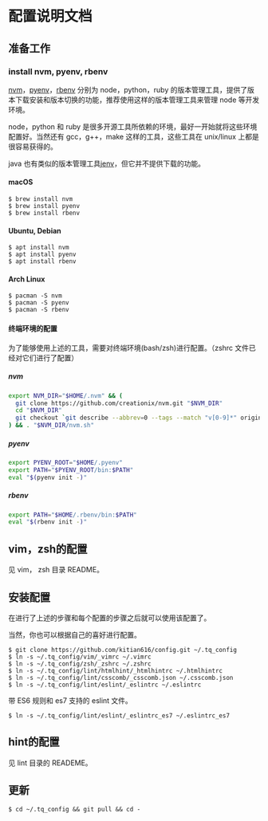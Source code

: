 # 配置说明文档

## 准备工作

### install nvm, pyenv, rbenv

[nvm](https://github.com/creationix/nvm)，[pyenv](https://github.com/yyuu/pyenv)，[rbenv](https://github.com/rbenv/rbenv) 分别为 node，python，ruby 的版本管理工具，提供了版本下载安装和版本切换的功能，推荐使用这样的版本管理工具来管理 node 等开发环境。

node，python 和 ruby 是很多开源工具所依赖的环境，最好一开始就将这些环境配置好。当然还有 gcc，g++，make 这样的工具，这些工具在 unix/linux 上都是很容易获得的。

java 也有类似的版本管理工具[jenv](https://github.com/gcuisinier/jenv)，但它并不提供下载的功能。

#### macOS

```
$ brew install nvm
$ brew install pyenv
$ brew install rbenv
```

#### Ubuntu, Debian

```
$ apt install nvm
$ apt install pyenv
$ apt install rbenv
```

#### Arch Linux

```
$ pacman -S nvm
$ pacman -S pyenv
$ pacman -S rbenv
```

#### 终端环境的配置

为了能够使用上述的工具，需要对终端环境(bash/zsh)进行配置。（zshrc 文件已经对它们进行了配置）

##### nvm

```bash
export NVM_DIR="$HOME/.nvm" && (
  git clone https://github.com/creationix/nvm.git "$NVM_DIR"
  cd "$NVM_DIR"
  git checkout `git describe --abbrev=0 --tags --match "v[0-9]*" origin`
) && . "$NVM_DIR/nvm.sh"
```

##### pyenv

```bash
export PYENV_ROOT="$HOME/.pyenv"
export PATH="$PYENV_ROOT/bin:$PATH"
eval "$(pyenv init -)"
```

##### rbenv

```bash
export PATH="$HOME/.rbenv/bin:$PATH"
eval "$(rbenv init -)"
```

## vim，zsh的配置

见 vim， zsh 目录 README。

## 安装配置

在进行了上述的步骤和每个配置的步骤之后就可以使用该配置了。

当然，你也可以根据自己的喜好进行配置。

```
$ git clone https://github.com/kitian616/config.git ~/.tq_config
$ ln -s ~/.tq_config/vim/_vimrc ~/.vimrc
$ ln -s ~/.tq_config/zsh/_zshrc ~/.zshrc
$ ln -s ~/.tq_config/lint/htmlhint/_htmlhintrc ~/.htmlhintrc
$ ln -s ~/.tq_config/lint/csscomb/_csscomb.json ~/.csscomb.json
$ ln -s ~/.tq_config/lint/eslint/_eslintrc ~/.eslintrc
```

带 ES6 规则和 es7 支持的 eslint 文件。

```
$ ln -s ~/.tq_config/lint/eslint/_eslintrc_es7 ~/.eslintrc_es7
```

## hint的配置

见 lint 目录的 READEME。

## 更新

```
$ cd ~/.tq_config && git pull && cd -
```

